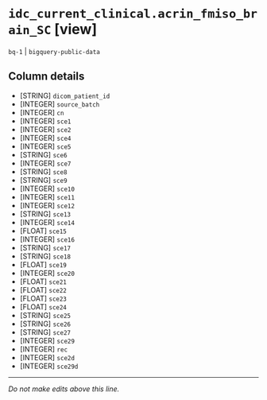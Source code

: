 # `idc_current_clinical.acrin_fmiso_brain_SC` [view]
`bq-1` | `bigquery-public-data`

## Column details
* [STRING]    `dicom_patient_id`
* [INTEGER]   `source_batch`
* [INTEGER]   `cn`
* [INTEGER]   `sce1`
* [INTEGER]   `sce2`
* [INTEGER]   `sce4`
* [INTEGER]   `sce5`
* [STRING]    `sce6`
* [INTEGER]   `sce7`
* [STRING]    `sce8`
* [STRING]    `sce9`
* [INTEGER]   `sce10`
* [INTEGER]   `sce11`
* [INTEGER]   `sce12`
* [STRING]    `sce13`
* [INTEGER]   `sce14`
* [FLOAT]     `sce15`
* [INTEGER]   `sce16`
* [STRING]    `sce17`
* [STRING]    `sce18`
* [FLOAT]     `sce19`
* [INTEGER]   `sce20`
* [FLOAT]     `sce21`
* [FLOAT]     `sce22`
* [FLOAT]     `sce23`
* [FLOAT]     `sce24`
* [STRING]    `sce25`
* [STRING]    `sce26`
* [STRING]    `sce27`
* [INTEGER]   `sce29`
* [INTEGER]   `rec`
* [INTEGER]   `sce2d`
* [INTEGER]   `sce29d`

-------------------------------------------------------------------------------
*Do not make edits above this line.*
